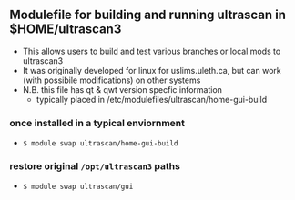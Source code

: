 ## Modulefile for building and running ultrascan in $HOME/ultrascan3

 * This allows users to build and test various branches or local mods to ultrascan3
 * It was originally developed for linux for uslims.uleth.ca, but can work (with possibile modifications) on other systems
 * N.B. this file has qt & qwt version specfic information
   * typically placed in /etc/modulefiles/ultrascan/home-gui-build

### once installed in a typical enviornment
 * `$ module swap ultrascan/home-gui-build`
### restore original `/opt/ultrascan3` paths
 * `$ module swap ultrascan/gui`
